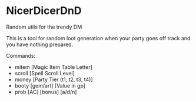 # NicerDicerDnD
Random utils for the trendy DM

This is a tool for random loot generation when your party goes off track and you have nothing prepared.

Commands:
  - mitem [Magic Item Table Letter]
  - scroll [Spell Scroll Level]
  - money [Party Tier (t1, t2, t3, t4)]
  - booty [gem/art] [Value in gp]
  - prob [AC] [bonus] [a/d/n]
